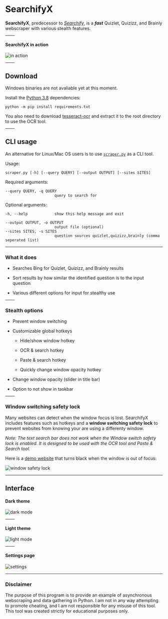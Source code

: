 # SearchifyX


**SearchifyX**, predecessor to *[Searchify](https://www.reddit.com/user/daijro/comments/jg7wee/searchify_quizletbrainly_searcher/)*, is a ***fast*** Quizlet, Quizizz, and Brainly webscraper with various stealth features.

<hr width=30>

#### SearchifyX in action

![in action](https://user-images.githubusercontent.com/72637910/147515480-236fe392-6282-44bc-b888-54f15adeb523.gif)


<hr width=30>

## Download

Windows binaries are not avaliable yet at this moment.

Install the [Python 3.8](https://www.python.org/downloads/release/python-389/) dependencies:

```
python -m pip install requirements.txt
```

You also need to download [tesseract-ocr](https://cdn.discordapp.com/attachments/714922631693860956/925180968808087572/tesseract-ocr.7z) and extract it to the root directory to use the OCR tool.

<hr width=30>

## CLI usage

An alternative for Linux/Mac OS users is to use [`scraper.py`](https://github.com/daijro/SearchifyX/blob/main/scraper.py) as a CLI tool.

Usage:
```
scraper.py [-h] [--query QUERY] [--output OUTPUT] [--sites SITES]
```

Required arguments:

```
--query QUERY, -q QUERY
                      query to search for
```

Optional arguments:

```
-h, --help            show this help message and exit

--output OUTPUT, -o OUTPUT
                      output file (optional)
--sites SITES, -s SITES
                      question sources quizlet,quizizz,brainly (comma seperated list)
```

---


### What it does

-   Searches Bing for Quizlet, Quizizz, and Brainly results

-   Sort results by how similar the identified question is to the input question

-   Various different options for input for stealthy use

<hr width=30>

### Stealth options

- Prevent window switching

- Customizable global hotkeys

    - Hide/show window hotkey

    - OCR & search hotkey

    - Paste & search hotkey

    - Quickly change window opacity hotkey

- Change window opacity (slider in title bar)

- Option to not show in taskbar

<hr width=30>

### Window switching safety lock

Many websites can detect when the window focus is lost. SearchifyX includes features such as hotkeys and a __window switching safety lock__ to prevent websites from knowing your are using a differenty window.

*Note: The text search bar does not work when the Window switch safety lock is enabled. It is designed to be used with the OCR tool and Paste & Search tool.*

Here is a [demo website](https://www.codingwithjesse.com/demo/2007-05-16-detect-browser-window-focus/) that turns black when the window is out of focus:

![window safety lock](https://i.imgur.com/mGBAV1K.gif)


---

## Interface


#### Dark theme

![dark mode](https://i.imgur.com/AjFaiJY.png)

<hr width=30>

#### Light theme

![light mode](https://i.imgur.com/NISQ8oX.png)

<hr width=30>

#### Settings page

![settings](https://i.imgur.com/iOciyxd.png)


---

### Disclaimer

The purpose of this program is to provide an example of asynchronous webscraping and data gathering in Python. I am not in any way attempting to promote cheating, and I am not responsible for any misuse of this tool. This tool was created strictly for educational purposes only.
